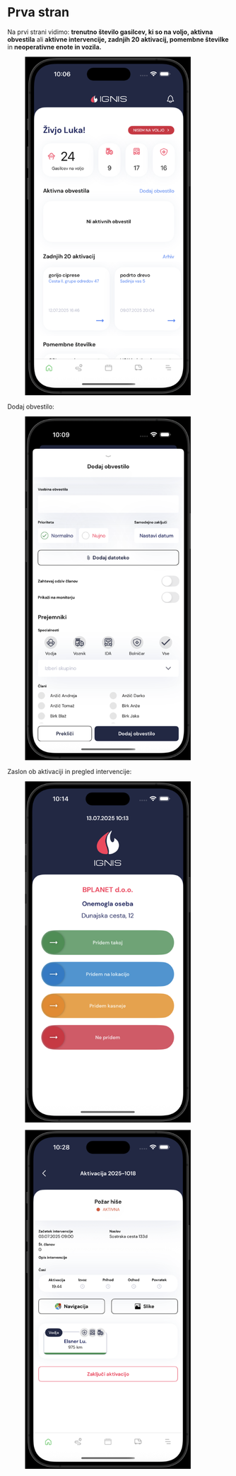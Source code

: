 # Prva stran

Na prvi strani vidimo: **trenutno število gasilcev, ki so na voljo, aktivna obvestila** ali **aktivne intervencije, zadnjih 20 aktivacij, pomembne številke** in **neoperativne enote in vozila.**&#x20;

<figure><img src="../.gitbook/assets/pasted-movie-5891.png" alt="" width="375"><figcaption></figcaption></figure>

Dodaj obvestilo:

<figure><img src="../.gitbook/assets/pasted-movie-5967.png" alt="" width="375"><figcaption></figcaption></figure>

Zaslon ob aktivaciji in pregled intervencije:

<figure><img src="../.gitbook/assets/pasted-movie-6034.png" alt="" width="375"><figcaption></figcaption></figure>

<figure><img src="../.gitbook/assets/pasted-movie-6138.png" alt="" width="375"><figcaption></figcaption></figure>
